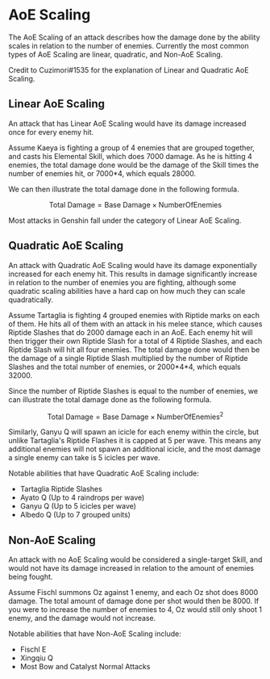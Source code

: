 # AoE Scaling

The AoE Scaling of an attack describes how the damage done by the ability scales in relation to the number of enemies. Currently the most common types of AoE Scaling are linear, quadratic, and Non-AoE Scaling.

Credit to Cuzimori\#1535 for the explanation of Linear and Quadratic AoE Scaling.

## Linear AoE Scaling

An attack that has Linear AoE Scaling would have its damage increased once for every enemy hit.

Assume Kaeya is fighting a group of 4 enemies that are grouped together, and casts his Elemental Skill, which does 7000 damage. As he is hitting 4 enemies, the total damage done would be the damage of the Skill times the number of enemies hit, or 7000\*4, which equals 28000.

We can then illustrate the total damage done in the following formula.

$$
\text{Total Damage} = \text{Base Damage} \times \text{NumberOfEnemies}
$$

Most attacks in Genshin fall under the category of Linear AoE Scaling.

## Quadratic AoE Scaling

An attack with Quadratic AoE Scaling would have its damage exponentially increased for each enemy hit. This results in damage significantly increase in relation to the number of enemies you are fighting, although some quadratic scaling abilities have a hard cap on how much they can scale quadratically.

Assume Tartaglia is fighting 4 grouped enemies with Riptide marks on each of them. He hits all of them with an attack in his melee stance, which causes Riptide Slashes that do 2000 damage each in an AoE. Each enemy hit will then trigger their own Riptide Slash for a total of 4 Riptide Slashes, and each Riptide Slash will hit all four enemies. The total damage done would then be the damage of a single Riptide Slash multiplied by the number of Riptide Slashes and the total number of enemies, or 2000\*4\*4, which equals 32000.

Since the number of Riptide Slashes is equal to the number of enemies, we can illustrate the total damage done as the following formula.

$$
\text{Total Damage} = \text{Base Damage} \times \text{NumberOfEnemies}^{2}
$$

Similarly, Ganyu Q will spawn an icicle for each enemy within the circle, but unlike Tartaglia's Riptide Flashes it is capped at 5 per wave. This means any additional enemies will not spawn an additional icicle, and the most damage a single enemy can take is 5 icicles per wave.

Notable abilities that have Quadratic AoE Scaling include:

* Tartaglia Riptide Slashes
* Ayato Q (Up to 4 raindrops per wave)
* Ganyu Q (Up to 5 icicles per wave)
* Albedo Q (Up to 7 grouped units)

## Non-AoE Scaling

An attack with no AoE Scaling would be considered a single-target Skill, and would not have its damage increased in relation to the amount of enemies being fought.

Assume Fischl summons Oz against 1 enemy, and each Oz shot does 8000 damage. The total amount of damage done per shot would then be 8000. If you were to increase the number of enemies to 4, Oz would still only shoot 1 enemy, and the damage would not increase.

Notable abilities that have Non-AoE Scaling include:

* Fischl E
* Xingqiu Q
* Most Bow and Catalyst Normal Attacks